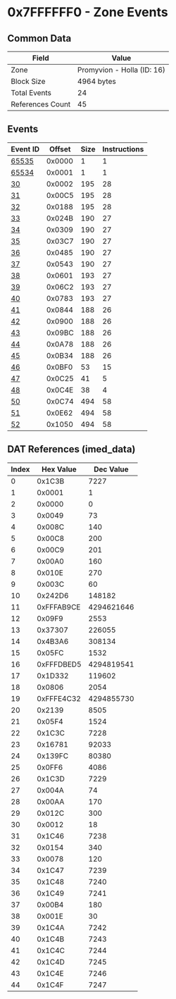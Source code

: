 # 0x7FFFFFF0 - Zone Events

## Common Data

| Field            | Value                      |
|------------------|----------------------------|
| Zone             | Promyvion - Holla (ID: 16) |
| Block Size       | 4964 bytes                 |
| Total Events     | 24                         |
| References Count | 45                         |

## Events

| Event ID            | Offset   |   Size |   Instructions |
|---------------------|----------|--------|----------------|
| [65535](./65535.md) | 0x0000   |      1 |              1 |
| [65534](./65534.md) | 0x0001   |      1 |              1 |
| [30](./30.md)       | 0x0002   |    195 |             28 |
| [31](./31.md)       | 0x00C5   |    195 |             28 |
| [32](./32.md)       | 0x0188   |    195 |             28 |
| [33](./33.md)       | 0x024B   |    190 |             27 |
| [34](./34.md)       | 0x0309   |    190 |             27 |
| [35](./35.md)       | 0x03C7   |    190 |             27 |
| [36](./36.md)       | 0x0485   |    190 |             27 |
| [37](./37.md)       | 0x0543   |    190 |             27 |
| [38](./38.md)       | 0x0601   |    193 |             27 |
| [39](./39.md)       | 0x06C2   |    193 |             27 |
| [40](./40.md)       | 0x0783   |    193 |             27 |
| [41](./41.md)       | 0x0844   |    188 |             26 |
| [42](./42.md)       | 0x0900   |    188 |             26 |
| [43](./43.md)       | 0x09BC   |    188 |             26 |
| [44](./44.md)       | 0x0A78   |    188 |             26 |
| [45](./45.md)       | 0x0B34   |    188 |             26 |
| [46](./46.md)       | 0x0BF0   |     53 |             15 |
| [47](./47.md)       | 0x0C25   |     41 |              5 |
| [48](./48.md)       | 0x0C4E   |     38 |              4 |
| [50](./50.md)       | 0x0C74   |    494 |             58 |
| [51](./51.md)       | 0x0E62   |    494 |             58 |
| [52](./52.md)       | 0x1050   |    494 |             58 |

## DAT References (imed_data)

|   Index | Hex Value   |   Dec Value |
|---------|-------------|-------------|
|       0 | 0x1C3B      |        7227 |
|       1 | 0x0001      |           1 |
|       2 | 0x0000      |           0 |
|       3 | 0x0049      |          73 |
|       4 | 0x008C      |         140 |
|       5 | 0x00C8      |         200 |
|       6 | 0x00C9      |         201 |
|       7 | 0x00A0      |         160 |
|       8 | 0x010E      |         270 |
|       9 | 0x003C      |          60 |
|      10 | 0x242D6     |      148182 |
|      11 | 0xFFFAB9CE  |  4294621646 |
|      12 | 0x09F9      |        2553 |
|      13 | 0x37307     |      226055 |
|      14 | 0x4B3A6     |      308134 |
|      15 | 0x05FC      |        1532 |
|      16 | 0xFFFDBED5  |  4294819541 |
|      17 | 0x1D332     |      119602 |
|      18 | 0x0806      |        2054 |
|      19 | 0xFFFE4C32  |  4294855730 |
|      20 | 0x2139      |        8505 |
|      21 | 0x05F4      |        1524 |
|      22 | 0x1C3C      |        7228 |
|      23 | 0x16781     |       92033 |
|      24 | 0x139FC     |       80380 |
|      25 | 0x0FF6      |        4086 |
|      26 | 0x1C3D      |        7229 |
|      27 | 0x004A      |          74 |
|      28 | 0x00AA      |         170 |
|      29 | 0x012C      |         300 |
|      30 | 0x0012      |          18 |
|      31 | 0x1C46      |        7238 |
|      32 | 0x0154      |         340 |
|      33 | 0x0078      |         120 |
|      34 | 0x1C47      |        7239 |
|      35 | 0x1C48      |        7240 |
|      36 | 0x1C49      |        7241 |
|      37 | 0x00B4      |         180 |
|      38 | 0x001E      |          30 |
|      39 | 0x1C4A      |        7242 |
|      40 | 0x1C4B      |        7243 |
|      41 | 0x1C4C      |        7244 |
|      42 | 0x1C4D      |        7245 |
|      43 | 0x1C4E      |        7246 |
|      44 | 0x1C4F      |        7247 |
